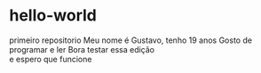 # hello-world
primeiro repositorio
Meu nome é Gustavo, tenho 19 anos 
Gosto de programar e ler
Bora testar essa edição  
e espero que funcione
